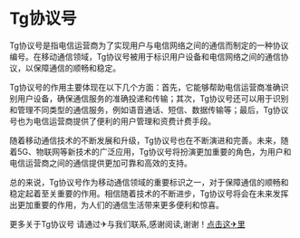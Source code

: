 # Tg协议号

Tg协议号是指电信运营商为了实现用户与电信网络之间的通信而制定的一种协议编号。在移动通信领域，Tg协议号被用于标识用户设备和电信网络之间的通信协议，以保障通信的顺畅和稳定。

Tg协议号的作用主要体现在以下几个方面：首先，它能够帮助电信运营商准确识别用户设备，确保通信服务的准确投递和传输；其次，Tg协议号还可以用于识别和管理不同类型的通信服务，例如语音通话、短信、数据传输等；最后，Tg协议号也为电信运营商提供了便利的用户管理和资费计费手段。

随着移动通信技术的不断发展和升级，Tg协议号也在不断演进和完善。未来，随着5G、物联网等新技术的广泛应用，Tg协议号将扮演更加重要的角色，为用户和电信运营商之间的通信提供更加可靠和高效的支持。

总的来说，Tg协议号作为移动通信领域的重要标识之一，对于保障通信的顺畅和稳定起着至关重要的作用。相信随着技术的不断进步，Tg协议号将会在未来发挥出更加重要的作用，为人们的通信生活带来更多便利和惊喜。

更多关于Tg协议号 请通过✈与我们联系,感谢阅读,谢谢！[点击这✈里](https://t.me/sjlmbot)